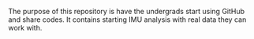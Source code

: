 The purpose of this repository is have the undergrads start using GitHub 
and share codes. It contains starting IMU analysis with real data they can
work with. 